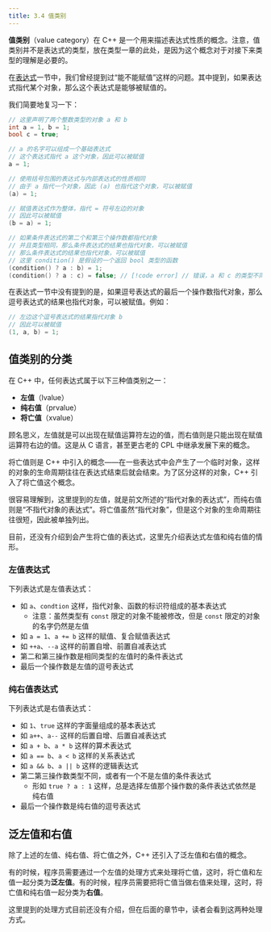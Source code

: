 ```yaml
---
title: 3.4 值类别
---
```


**值类别**（value category）在 C++ 是一个用来描述表达式性质的概念。注意，值类别并不是表达式的类型，放在类型一章的此处，是因为这个概念对于对接下来类型的理解是必要的。

在[表达式](../02-program-structure/expression.md#能不能赋值)一节中，我们曾经提到过“能不能赋值”这样的问题。其中提到，如果表达式指代某个对象，那么这个表达式是能够被赋值的。

我们简要地复习一下：
    
```cpp
// 这里声明了两个整数类型的对象 a 和 b
int a = 1, b = 1;
bool c = true;

// a 的名字可以组成一个基础表达式
// 这个表达式指代 a 这个对象，因此可以被赋值
a = 1;

// 使用括号包围的表达式与内部表达式的性质相同
// 由于 a 指代一个对象，因此 (a) 也指代这个对象，可以被赋值 
(a) = 1;

// 赋值表达式作为整体，指代 = 符号左边的对象
// 因此可以被赋值
(b = a) = 1;

// 如果条件表达式的第二个和第三个操作数都指代对象
// 并且类型相同，那么条件表达式的结果也指代对象，可以被赋值
// 那么条件表达式的结果也指代对象，可以被赋值
// 这里 condition() 是假设的一个返回 bool 类型的函数
(condition() ? a : b) = 1;
(condition() ? a : c) = false; // [!code error] // 错误，a 和 c 的类型不同，此时条件表达式的结果不指代对象
```

在表达式一节中没有提到的是，如果逗号表达式的最后一个操作数指代对象，那么逗号表达式的结果也指代对象，可以被赋值。例如：

```cpp
// 左边这个逗号表达式的结果指代对象 b
// 因此可以被赋值
(1, a, b) = 1;
```

## 值类别的分类

在 C++ 中，任何表达式属于以下三种值类别之一：
- **左值**（lvalue）
- **纯右值**（prvalue）
- **将亡值**（xvalue）

顾名思义，左值就是可以出现在赋值运算符左边的值，而右值则是只能出现在赋值运算符右边的值。这是从 C 语言，甚至更古老的 CPL 中继承发展下来的概念。

将亡值则是 C++ 中引入的概念——在一些表达式中会产生了一个临时对象，这样的对象的生命周期往往在表达式结束后就会结束。为了区分这样的对象，C++ 引入了将亡值这个概念。

很容易理解到，这里提到的左值，就是前文所述的“指代对象的表达式”，而纯右值则是“不指代对象的表达式”。将亡值虽然“指代对象”，但是这个对象的生命周期往往很短，因此被单独列出。

目前，还没有介绍到会产生将亡值的表达式，这里先介绍表达式左值和纯右值的情形。

### 左值表达式

下列表达式是左值表达式：

- 如 `a`、`condtion` 这样，指代对象、函数的标识符组成的基本表达式
  - 注意：虽然类型有 `const` 限定的对象不能被修改，但是 `const` 限定的对象的名字仍然是左值
- 如 `a = 1`、`a += b` 这样的赋值、复合赋值表达式
- 如 `++a`、`--a` 这样的前置自增、前置自减表达式
- 第二和第三操作数是相同类型的左值时的条件表达式
- 最后一个操作数是左值的逗号表达式

### 纯右值表达式

下列表达式是右值表达式：

- 如 `1`、`true` 这样的字面量组成的基本表达式
- 如 `a++`、`a--` 这样的后置自增、后置自减表达式
- 如 `a + b`、`a * b` 这样的算术表达式
- 如 `a == b`、`a < b` 这样的关系表达式
- 如 `a && b`、`a || b` 这样的逻辑表达式
- 第二第三操作数类型不同，或者有一个不是左值的条件表达式
  - 形如 `true ? a : 1` 这样，总是选择左值那个操作数的条件表达式依然是纯右值
- 最后一个操作数是纯右值的逗号表达式

## 泛左值和右值

除了上述的左值、纯右值、将亡值之外，C++ 还引入了泛左值和右值的概念。

有的时候，程序员需要通过一个左值的处理方式来处理将亡值，这时，将亡值和左值一起分类为**泛左值**。有的时候，程序员需要把将亡值当做右值来处理，这时，将亡值和纯右值一起分类为**右值**。

这里提到的处理方式目前还没有介绍，但在后面的章节中，读者会看到这两种处理方式。